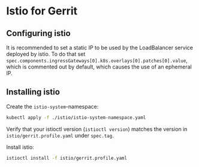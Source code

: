 # Istio for Gerrit

## Configuring istio

It is recommended to set a static IP to be used by the LoadBalancer service
deployed by istio. To do that set
`spec.components.ingressGateways[0].k8s.overlays[0].patches[0].value`, which is
commented out by default, which causes the use of an ephemeral IP.

## Installing istio

Create the `istio-system`-namespace:

```sh
kubectl apply -f ./istio/istio-system-namespace.yaml
```

Verify that your istioctl version (`istioctl version`) matches the version in
`istio/gerrit.profile.yaml` under `spec.tag`.

Install istio:

```sh
istioctl install -f istio/gerrit.profile.yaml
```
